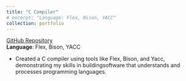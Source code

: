 ```yaml
---
title: "C Compiler"
# excerpt: "Language: Flex, Bison, YACC"
collection: portfolio
---
```

[GitHub Repository](https://github.com/mashiyat-mahjabin-prapty/CSE-310-Compiler/tree/main/Offline%204)  
**Language**: Flex, Bison, YACC  
- Created a C compiler using tools like Flex, Bison, and Yacc, demonstrating my skills in buildingsoftware that understands and processes programming languages.